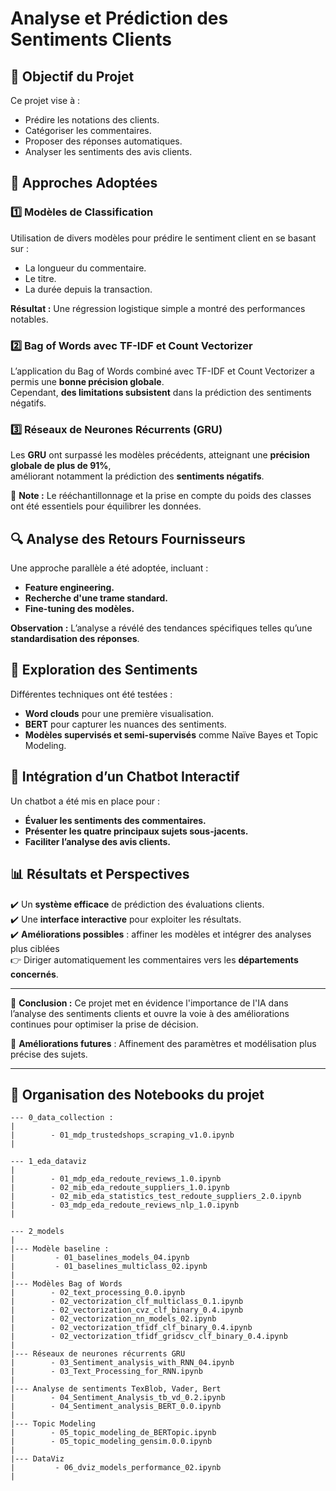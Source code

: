 # Analyse et Prédiction des Sentiments Clients

## 📌 Objectif du Projet

Ce projet vise à :
- Prédire les notations des clients.
- Catégoriser les commentaires.
- Proposer des réponses automatiques.
- Analyser les sentiments des avis clients.

## 🚀 Approches Adoptées

### 1️⃣ Modèles de Classification
Utilisation de divers modèles pour prédire le sentiment client en se basant sur :
- La longueur du commentaire.
- Le titre.
- La durée depuis la transaction.

**Résultat :** Une régression logistique simple a montré des performances notables.

### 2️⃣ Bag of Words avec TF-IDF et Count Vectorizer
L’application du Bag of Words combiné avec TF-IDF et Count Vectorizer a permis une **bonne précision globale**.  
Cependant, **des limitations subsistent** dans la prédiction des sentiments négatifs.

### 3️⃣ Réseaux de Neurones Récurrents (GRU)
Les **GRU** ont surpassé les modèles précédents, atteignant une **précision globale de plus de 91%**,  
améliorant notamment la prédiction des **sentiments négatifs**.

📌 **Note :** Le rééchantillonnage et la prise en compte du poids des classes ont été essentiels pour équilibrer les données.

## 🔍 Analyse des Retours Fournisseurs
Une approche parallèle a été adoptée, incluant :
- **Feature engineering.**
- **Recherche d'une trame standard.**
- **Fine-tuning des modèles.**

**Observation :** L’analyse a révélé des tendances spécifiques telles qu’une **standardisation des réponses**.

## 🧠 Exploration des Sentiments
Différentes techniques ont été testées :
- **Word clouds** pour une première visualisation.
- **BERT** pour capturer les nuances des sentiments.
- **Modèles supervisés et semi-supervisés** comme Naïve Bayes et Topic Modeling.

## 🤖 Intégration d’un Chatbot Interactif
Un chatbot a été mis en place pour :
- **Évaluer les sentiments des commentaires.**
- **Présenter les quatre principaux sujets sous-jacents.**
- **Faciliter l’analyse des avis clients.**

## 📊 Résultats et Perspectives
✔️ Un **système efficace** de prédiction des évaluations clients.  
✔️ Une **interface interactive** pour exploiter les résultats.  
✔️ **Améliorations possibles** : affiner les modèles et intégrer des analyses plus ciblées  
  👉 Diriger automatiquement les commentaires vers les **départements concernés**.

---

📌 **Conclusion :** Ce projet met en évidence l'importance de l'IA dans l’analyse des sentiments clients et ouvre la voie à des améliorations continues pour optimiser la prise de décision.

🚀 **Améliorations futures** : Affinement des paramètres et modélisation plus précise des sujets.

---

## 📁 Organisation des Notebooks du projet


    --- 0_data_collection :
    |
    |        - 01_mdp_trustedshops_scraping_v1.0.ipynb
    |   
    
    --- 1_eda_dataviz
    |
    |        - 01_mdp_eda_redoute_reviews_1.0.ipynb
    |        - 02_mib_eda_redoute_suppliers_1.0.ipynb
    |        - 02_mib_eda_statistics_test_redoute_suppliers_2.0.ipynb 
    |        - 03_mdp_eda_redoute_reviews_nlp_1.0.ipynb
    |  
    
    --- 2_models
    |      
    |--- Modèle baseline : 
    |         - 01_baselines_models_04.ipynb
    |         - 01_baselines_multiclass_02.ipynb
    |    
    |--- Modèles Bag of Words
    |        - 02_text_processing_0.0.ipynb
    |        - 02_vectorization_clf_multiclass_0.1.ipynb
    |        - 02_vectorization_cvz_clf_binary_0.4.ipynb
    |        - 02_vectorization_nn_models_02.ipynb
    |        - 02_vectorization_tfidf_clf_binary_0.4.ipynb
    |        - 02_vectorization_tfidf_gridscv_clf_binary_0.4.ipynb
    |    
    |--- Réseaux de neurones récurrents GRU
    |        - 03_Sentiment_analysis_with_RNN_04.ipynb
    |        - 03_Text_Processing_for_RNN.ipynb
    |    
    |--- Analyse de sentiments TexBlob, Vader, Bert
    |        - 04_Sentiment_Analysis_tb_vd_0.2.ipynb
    |        - 04_Sentiment_analysis_BERT_0.0.ipynb
    |    
    |--- Topic Modeling
    |        - 05_topic_modeling_de_BERTopic.ipynb
    |        - 05_topic_modeling_gensim.0.0.ipynb
    |   
    |--- DataViz
    |         - 06_dviz_models_performance_02.ipynb
    |
   
